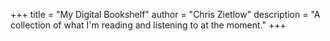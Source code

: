 +++
title = "My Digital Bookshelf"
author = "Chris Zietlow"
description = "A collection of what I'm reading and listening to at the moment."
+++